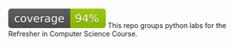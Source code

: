 ![Coverage badge](coverage.svg)
This repo groups python labs for the Refresher in Computer Science Course.
